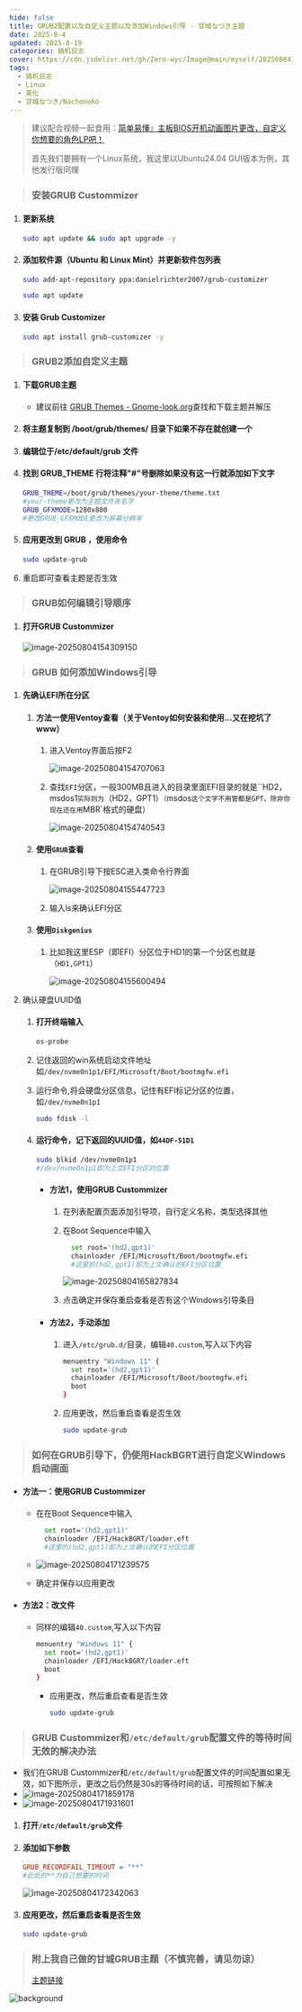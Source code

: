 ```yaml
---
hide: false
title: GRUB2配置以及自定义主题以及添加Windows引导 - 甘城なつき主题
date: 2025-8-4
updated: 2025-8-19
categories: 搞机日志
cover: https://cdn.jsdelivr.net/gh/Zero-wyc/Image@main/myself/20250804190850199.png
tags:
  - 搞机日志
  - Linux
  - 美化
  - 甘城なつき/Nachoneko 
---
```


> 建议配合视频一起食用：[简单易懂』主板BIOS开机动画图片更改，自定义你想要的角色LP吧！](https://www.bilibili.com/video/BV1xZtJzpEoq)
>
> 首先我们要拥有一个Linux系统，我这里以Ubuntu24.04 GUI版本为例，其他发行版同理<!-- more -->

> ### 安装GRUB Custommizer

1. #### 更新系统

   ```bash
   sudo apt update && sudo apt upgrade -y
   ```

2. #### 添加软件源（Ubuntu 和 Linux Mint）并更新软件包列表

   ```bash
   sudo add-apt-repository ppa:danielrichter2007/grub-customizer
   ```

   ```bash
   sudo apt update
   ```

3. #### 安装 Grub Customizer

   ```bash
   sudo apt install grub-customizer -y
   ```
   

> ### GRUB2添加自定义主题

1. #### 下载GRUB主题

   - 建议前往 [GRUB Themes - Gnome-look.org](https://www.gnome-look.org/browse/cat/109/order/latest/)查找和下载主题并解压

2. #### 将主题复制到 /boot/grub/themes/ 目录下如果不存在就创建一个

3. #### 编辑位于/etc/default/grub 文件

4. #### 找到 GRUB_THEME 行将注释"#"号删除如果没有这一行就添加如下文字

   ```bash
   GRUB_THEME=/boot/grub/themes/your-theme/theme.txt
   #your-theme更改为主题文件夹名字
   GRUB_GFXMODE=1280x800
   #更改GRUB_GFXMODE更改为屏幕分辨率
   ```

5. #### 应用更改到 GRUB ，使用命令

   ```bash
   sudo update-grub
   ```

6. 重启即可查看主题是否生效

> ###  GRUB如何编辑引导顺序

1. #### 打开GRUB Custommizer

   ![image-20250804154309150](https://cdn.jsdelivr.net/gh/Zero-wyc/Image@main/myself/20250804154309238.png)

> ### GRUB 如何添加Windows引导

1. #### 先确认EFI所在分区

   1. #### 方法一使用Ventoy查看（关于Ventoy如何安装和使用…又在挖坑了www）

      1. 进入Ventoy界面后按F2

         ![image-20250804154707063](https://cdn.jsdelivr.net/gh/Zero-wyc/Image@main/myself/20250804154707140.png)

      2. 查找`EFI`分区，一般300MB且进入的目录里面EFI目录的就是``HD2，msdos1`实际则为`（HD2，GPT1）`（`msdos`这个文字不用管都是GPT，除非你现在还在用`MBR`格式的硬盘）

         ![image-20250804154740543](https://cdn.jsdelivr.net/gh/Zero-wyc/Image@main/myself/20250804154740628.png)

   2. #### 使用`GRUB`查看

      1. 在GRUB引导下按ESC进入类命令行界面

         ![image-20250804155447723](https://cdn.jsdelivr.net/gh/Zero-wyc/Image@main/myself/20250804155447801.png)

      2. 输入ls来确认EFI分区

   3. #### 使用`Diskgenius`

      1. 比如我这里ESP（即EFI）分区位于HD1的第一个分区也就是（`HD1,GPT1`）

         ![image-20250804155600494](https://cdn.jsdelivr.net/gh/Zero-wyc/Image@main/myself/20250804155600566.png)

2. 确认硬盘UUID值

   1. #### 打开终端输入

      ```bash
      os-probe
      ```

   2. 记住返回的win系统启动文件地址 如`/dev/nvme0n1p1/EFI/Microsoft/Boot/bootmgfw.efi` 

   3. 运行命令,将会硬盘分区信息，记住有EFI标记分区的位置，如`/dev/nvme0n1p1`

      ```bash
      sudo fdisk -l
      ```

   4. #### 运行命令，记下返回的UUID值，如`44DF-51D1`
   
      ```bash
      sudo blkid /dev/nvme0n1p1
      #/dev/nvme0n1p1即为上文EFI分区的位置
      ```
   
      - #### 方法1，使用GRUB Custommizer
   
        1. 在列表配置页面添加引导项，自行定义名称，类型选择其他
   
        2. 在Boot Sequence中输入
   
           ```bash
             set root='(hd2,gpt1)'
             chainloader /EFI/Microsoft/Boot/bootmgfw.efi
             #这里的(hd2,gpt1)即为上文确认的EFI分区位置
           ```
   
           
   
           ![image-20250804165827834](https://cdn.jsdelivr.net/gh/Zero-wyc/Image@main/myself/20250804165835035.png)
   
        3. 点击确定并保存重启查看是否有这个Windows引导条目
   
      - #### 方法2，手动添加
   
        1. 进入`/etc/grub.d/`目录，编辑`40.custom`,写入以下内容
   
           ```bash
           menuentry "Windows 11" {
             set root='(hd2,gpt1)'
             chainloader /EFI/Microsoft/Boot/bootmgfw.efi
             boot
           }
           ```
   
        2. 应用更改，然后重启查看是否生效
   
           ```bash
           sudo update-grub
           ```

> ### 如何在GRUB引导下，仍使用HackBGRT进行自定义Windows启动画面

- #### 方法一：使用GRUB Custommizer

  - 在在Boot Sequence中输入

    ```bash
      set root='(hd2,gpt1)'
      chainloader /EFI/HackBGRT/loader.eft
      #这里的(hd2,gpt1)即为上文确认的EFI分区位置
    ```

    

  - ![image-20250804171239575](https://cdn.jsdelivr.net/gh/Zero-wyc/Image@main/myself/20250804171239724.png)

  - 确定并保存以应用更改

- #### 方法2：改文件

  - 同样的编辑`40.custom`,写入以下内容

    ```bash
    menuentry "Windows 11" {
      set root='(hd2,gpt1)'
      chainloader /EFI/HackBGRT/loader.eft
      boot
    }
    ```

    - 应用更改，然后重启查看是否生效

      ```bash
      sudo update-grub
      ```

      

> ### GRUB Custommizer和`/etc/default/grub`配置文件的等待时间无效的解决办法

- 我们在GRUB Custommizer和`/etc/default/grub`配置文件的时间配置如果无效，如下图所示，更改之后仍然是30s的等待时间的话，可按照如下解决
- ![image-20250804171859178](https://cdn.jsdelivr.net/gh/Zero-wyc/Image@main/myself/20250804171859303.png)
- ![image-20250804171931601](https://cdn.jsdelivr.net/gh/Zero-wyc/Image@main/myself/20250804171931682.png)

1. #### 打开`/etc/default/grub`文件

2. #### 添加如下参数

   ```cfg
   GRUB_RECORDFAIL_TIMEOUT = "**"
   #此处的**为自己想要的时间
   ```

   ![image-20250804172342063](https://cdn.jsdelivr.net/gh/Zero-wyc/Image@main/myself/20250804172342140.png)

3. #### 应用更改，然后重启查看是否生效

   ```bash
   sudo update-grub
   ```

> ### 附上我自己做的甘城GRUB主题（不慎完善，请见勿谅）
>
> [主题链接](https://pan.quark.cn/s/102e7bbf4a94)

![background](https://cdn.jsdelivr.net/gh/Zero-wyc/Image@main/myself/20250804172733930.png)

